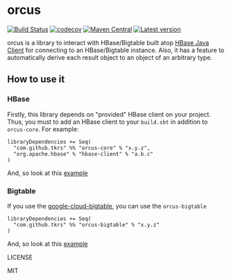 # orcus

[![Build Status](https://travis-ci.org/tkrs/orcus.svg?branch=master)](https://travis-ci.org/tkrs/orcus)
[![codecov](https://codecov.io/gh/tkrs/orcus/branch/master/graph/badge.svg)](https://codecov.io/gh/tkrs/orcus)
[![Maven Central](https://maven-badges.herokuapp.com/maven-central/com.github.tkrs/orcus-core_2.12/badge.svg)](https://maven-badges.herokuapp.com/maven-central/com.github.tkrs/orcus-core_2.12)
[![Latest version](https://index.scala-lang.org/tkrs/orcus/latest.svg)](https://index.scala-lang.org/tkrs/orcus/orcus-core)

orcus is a library to interact with HBase/Bigtable built atop [HBase Java Client](https://github.com/apache/hbase/tree/rel/2.0.0-beta-1) for connecting to an HBase/Bigtable instance. Also, it has a feature to automatically derive each result object to an object of an arbitrary type.

## How to use it

### HBase

Firstly, this library depends on "provided" HBase client on your project. Thus, you must to add an HBase client to your `build.sbt` in addition to `orcus-core`. For example:

```
libraryDependencies += Seq(
  "com.github.tkrs" %% "orcus-core" % "x.y.z",
  "org.apache.hbase" % "hbase-client" % "a.b.c"
)
```

And, so look at this [example](https://github.com/tkrs/orcus/blob/master/modules/example/src/main/scala/example/FreeMain.scala)

### Bigtable

If you use the [google-cloud-bigtable](https://github.com/googleapis/java-bigtable), you can use the `orcus-bigtable`

```
libraryDependencies += Seq(
  "com.github.tkrs" %% "orcus-bigtable" % "x.y.z"
)
```

And, so look at this [example](https://github.com/tkrs/orcus/blob/master/modules/bigtable-example/src/main/scala/example/Main.scala)

LICENSE

MIT
